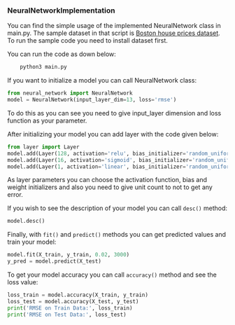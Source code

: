 ### NeuralNetworkImplementation
You can find the simple usage of the implemented NeuralNetwork class in main.py. The sample dataset in that script is [Boston house prices dataset](https://www.kaggle.com/datasets/vikrishnan/boston-house-prices). To run the sample code you need to install dataset first.

You can run the code as down below:
```bash
    python3 main.py
```
If you want to initialize a model you can call NeuralNetwork class:
```python
from neural_network import NeuralNetwork
model = NeuralNetwork(input_layer_dim=13, loss='rmse')
```
To do this as you can see you need to give input_layer dimension and loss function as your parameter.

After initializing your model you can add layer with the code given below:
```python
from layer import Layer
model.add(Layer(128, activation='relu', bias_initializer='random_uniform', weight_initializer='glorot_uniform'))
model.add(Layer(16, activation='sigmoid', bias_initializer='random_uniform', weight_initializer='glorot_uniform'))
model.add(Layer(1, activation='linear', bias_initializer='random_uniform', weight_initializer='glorot_uniform'))
```
As layer parameters you can choose the activation function, bias and weight initializers and also you need to give unit count to not to get any error.

If you wish to see the description of your model you can call ``desc()`` method:
```python
model.desc()
```

Finally, with ``fit()`` and ``predict()`` methods you can get predicted values and train your model:
```python
model.fit(X_train, y_train, 0.02, 3000)
y_pred = model.predict(X_test)
```
To get your model accuracy you can call ``accuracy()`` method and see the loss value:
```python
loss_train = model.accuracy(X_train, y_train)
loss_test = model.accuracy(X_test, y_test)
print('RMSE on Train Data:', loss_train)
print('RMSE on Test Data:', loss_test)
```
